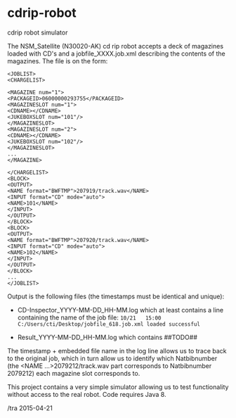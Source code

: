 # cdrip-robot
cdrip robot simulator

The NSM_Satellite (N30020-AK) cd rip robot accepts a deck of magazines loaded with CD's and
a jobfile_XXXX.job.xml describing the contents of the magazines.  The file is on the form:

    <JOBLIST>
    <CHARGELIST>
    
    <MAGAZINE num="1">
    <PACKAGEID>06000000293755</PACKAGEID>
    <MAGAZINESLOT num="1">
    <CDNAME></CDNAME>
    <JUKEBOXSLOT num="101"/>
    </MAGAZINESLOT>
    <MAGAZINESLOT num="2">
    <CDNAME></CDNAME>
    <JUKEBOXSLOT num="102"/>
    </MAGAZINESLOT>
    ...
    </MAGAZINE>
    
    </CHARGELIST>
    <BLOCK>
    <OUTPUT>
    <NAME format="BWFTMP">207919/track.wav</NAME>
    <INPUT format="CD" mode="auto">
    <NAME>101</NAME>
    </INPUT>
    </OUTPUT>
    </BLOCK>
    <BLOCK>
    <OUTPUT>
    <NAME format="BWFTMP">207920/track.wav</NAME>
    <INPUT format="CD" mode="auto">
    <NAME>102</NAME>
    </INPUT>
    </OUTPUT>
    </BLOCK>
    ...
    </JOBLIST>


Output is the following files (the timestamps must be identical and unique):

* CD-Inspector_YYYY-MM-DD_HH-MM.log which at least contains a line containing the name of the job file: 
`10/21   15:00   C:/Users/cti/Desktop/jobfile_618.job.xml loaded successful`

* Result_YYYY-MM-DD_HH-MM.log which contains ##TODO##
 
The timestamp + embedded file name in the log line allows us to trace back to the original job, which 
in turn allow us to identify which Natbibnumber (the <NAME ...>2079212/track.wav</NAME> part corresponds
to Natbibnumber 2079212) each magazine slot corresponds to.


This project contains a very simple simulator allowing us to test functionality without access
to the real robot.  Code requires Java 8.

/tra 2015-04-21


